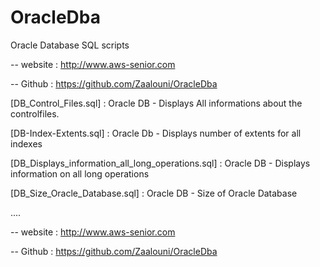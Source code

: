 # OracleDba
Oracle Database SQL scripts

-- website      : http://www.aws-senior.com


-- Github       : https://github.com/Zaalouni/OracleDba


[DB_Control_Files.sql] :  Oracle DB -  Displays All informations about the controlfiles.

[DB-Index-Extents.sql] :  Oracle Db -  Displays number of extents for all indexes

[DB_Displays_information_all_long_operations.sql] : Oracle DB -  Displays information on all long operations

[DB_Size_Oracle_Database.sql] : Oracle DB -  Size of Oracle Database

....

-- website      : http://www.aws-senior.com


-- Github       : https://github.com/Zaalouni/OracleDba
